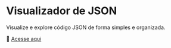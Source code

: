 # Visualizador de JSON

Visualize e explore código JSON de forma simples e organizada.

🔗 [Acesse aqui](http://jsonpreview.welm.com.br/)
